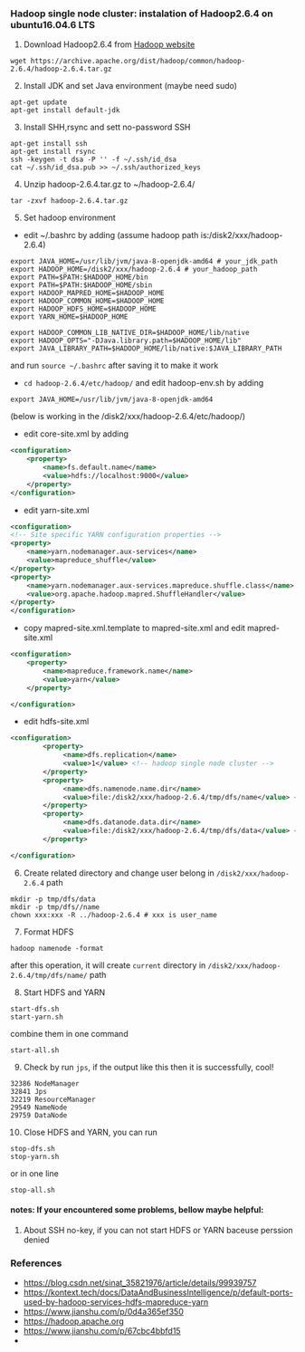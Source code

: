 ###  Hadoop single node cluster: instalation of Hadoop2.6.4 on ubuntu16.04.6 LTS

1. Download Hadoop2.6.4 from [Hadoop website](https://hadoop.apache.org/)
```shell
wget https://archive.apache.org/dist/hadoop/common/hadoop-2.6.4/hadoop-2.6.4.tar.gz
```

2. Install JDK and set Java environment (maybe need sudo)
```shell
apt-get update
apt-get install default-jdk
```

3. Install SHH,rsync and sett no-password SSH
```shell
apt-get install ssh
apt-get install rsync
ssh -keygen -t dsa -P '' -f ~/.ssh/id_dsa
cat ~/.ssh/id_dsa.pub >> ~/.ssh/authorized_keys
```

4. Unzip hadoop-2.6.4.tar.gz to ~/hadoop-2.6.4/
```shell
tar -zxvf hadoop-2.6.4.tar.gz
```

5. Set hadoop environment
- edit ~/.bashrc by adding (assume hadoop path is:/disk2/xxx/hadoop-2.6.4)
```shell
export JAVA_HOME=/usr/lib/jvm/java-8-openjdk-amd64 # your_jdk_path
export HADOOP_HOME=/disk2/xxx/hadoop-2.6.4 # your_hadoop_path
export PATH=$PATH:$HADOOP_HOME/bin
export PATH=$PATH:$HADOOP_HOME/sbin
export HADOOP_MAPRED_HOME=$HADOOP_HOME
export HADOOP_COMMON_HOME=$HADOOP_HOME
export HADOOP_HDFS_HOME=$HADOOP_HOME
export YARN_HOME=$HADOOP_HOME

export HADOOP_COMMON_LIB_NATIVE_DIR=$HADOOP_HOME/lib/native
export HADOOP_OPTS="-DJava.library.path=$HADOOP_HOME/lib"
export JAVA_LIBRARY_PATH=$HADOOP_HOME/lib/native:$JAVA_LIBRARY_PATH
```

and run ```source ~/.bashrc``` after saving it to make it work

- ```cd hadoop-2.6.4/etc/hadoop/``` and edit hadoop-env.sh by adding
```shell
export JAVA_HOME=/usr/lib/jvm/java-8-openjdk-amd64
```
 (below is working in the /disk2/xxx/hadoop-2.6.4/etc/hadoop/)
 
- edit core-site.xml by adding
```xml
<configuration>
	<property>
		<name>fs.default.name</name>
		<value>hdfs://localhost:9000</value>
	</property>
</configuration>
```

- edit yarn-site.xml
```xml
<configuration>
<!-- Site specific YARN configuration properties -->
<property>
	<name>yarn.nodemanager.aux-services</name>
	<value>mapreduce_shuffle</value>
</property>
<property>
	<name>yarn.nodemanager.aux-services.mapreduce.shuffle.class</name>
	<value>org.apache.hadoop.mapred.ShuffleHandler</value>
</property>
</configuration>
```

- copy mapred-site.xml.template to mapred-site.xml and edit mapred-site.xml
```xml
<configuration>
	<property>
		<name>mapreduce.framework.name</name>
		<value>yarn</value>
	</property>

</configuration>
```

- edit hdfs-site.xml
```xml
<configuration>
		<property>
             <name>dfs.replication</name>
             <value>1</value> <!-- hadoop single node cluster -->
        </property>
        <property>
             <name>dfs.namenode.name.dir</name>
             <value>file:/disk2/xxx/hadoop-2.6.4/tmp/dfs/name</value> <!-- where to save namenode -->
        </property>
        <property>
             <name>dfs.datanode.data.dir</name>
             <value>file:/disk2/xxx/hadoop-2.6.4/tmp/dfs/data</value> <!-- where to save datanode -->
        </property>

</configuration>
```

6. Create related directory and change user belong in ```/disk2/xxx/hadoop-2.6.4``` path
```shell
mkdir -p tmp/dfs/data
mkdir -p tmp/dfs//name
chown xxx:xxx -R ../hadoop-2.6.4 # xxx is user_name
```

7. Format HDFS
```shell
hadoop namenode -format
```
after this operation, it will create ```current``` directory in ```/disk2/xxx/hadoop-2.6.4/tmp/dfs/name/``` path

8. Start HDFS and YARN
```shell
start-dfs.sh
start-yarn.sh
```
combine them in one command
```
start-all.sh
```

9. Check by run ```jps```, if the output like this then it is successfully, cool!
```shell
32386 NodeManager
32841 Jps
32219 ResourceManager
29549 NameNode
29759 DataNode
```

10. Close HDFS and YARN, you can run 
```shell
stop-dfs.sh
stop-yarn.sh
```
or in one line
```shell
stop-all.sh
```

 #### **notes:** If your encountered some problems, bellow maybe helpful:
 1. About SSH no-key, if you can not start HDFS or YARN baceuse perssion denied
 
 
 ### References
 - https://blog.csdn.net/sinat_35821976/article/details/99939757
 - https://kontext.tech/docs/DataAndBusinessIntelligence/p/default-ports-used-by-hadoop-services-hdfs-mapreduce-yarn
 - https://www.jianshu.com/p/0d4a365ef350
 - https://hadoop.apache.org
 - https://www.jianshu.com/p/67cbc4bbfd15
 - 
